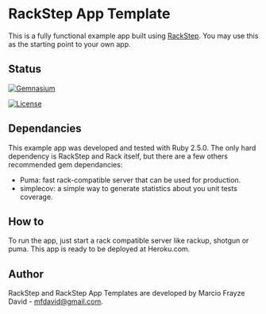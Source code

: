 # RackStep App Template

This is a fully functional example app built using [RackStep](https://github.com/mfdavid/rackstep). You may use this
as the starting point to your own app.

## Status

[![Gemnasium](https://gemnasium.com/mfdavid/rackstep-app-template.svg)](https://gemnasium.com/mfdavid/rackstep-app-template)

[![License](https://img.shields.io/badge/license-MIT-brightgreen.svg)](https://github.com/mfdavid/rackstep/blob/master/LICENSE)

## Dependancies

This example app was developed and tested with Ruby 2.5.0. The only hard
dependency is RackStep and Rack itself, but there are a few others recommended gem
dependancies:
- Puma: fast rack-compatible server that can be used for production.
- simplecov: a simple way to generate statistics about you unit tests coverage.


## How to

To run the app, just start a rack compatible server like rackup, shotgun or
puma. This app is ready to be deployed at Heroku.com.


## Author

RackStep and RackStep App Templates are developed by Marcio Frayze David -
mfdavid@gmail.com.
